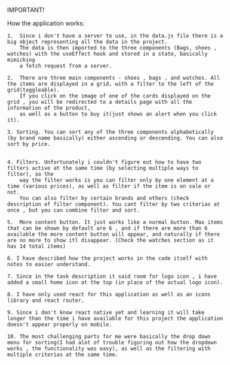 IMPORTANT!

How the application works:

    1.  Since i don't have a server to use, in the data.js file there is a big object representing all the data in the project.
        The data is then imported to the three components (Bags, shoes , watches) with the useEffect hook and stored in a state, basically mimicking
        a fetch request from a server.

    2.  There are three main components - shoes , bags , and watches. All the items are displayed in a grid, with a filter to the left of the grid(toggleable).
        If you click on the image of one of the cards displayed on the grid , you will be redirected to a details page with all the information of the product,
        as well as a button to buy it(just shows an alert when you click it).

    3. Sorting. You can sort any of the three components alphabetically (by brand name basically) either ascending or descending. You can also sort by price.
    

    4. Filters. Unfortunately i couldn't figure out how to have two filters active at the same time (by selecting multiple ways to filter), so the              
        way the filter works is you can filter only by one element at a time (various prices), as well as filter if the item is on sale or not.
        You can also filter by certain brands and others (check description of filter component). You cant filter by two criterias at once , but you can combine filter and sort.

    5.  More content button. It just works like a normal button. Max items that can be shown by default are 6 , and if there are more than 6 available the more content button will appear, and naturally if there are no more to show itl disappear. (Check the watches section as it has 14 total items)

    6. I have described how the project works in the code itself with notes to easier understand.

    7. Since in the task description it said room for logo icon , i have added a small home icon at the top (in place of the actual logo icon).

    8. I have only used react for this application as well as an icons library and react router.

    9. Since i don't know react native yet and learning it will take longer than the time i have available for this project the application doesn't appear properly on mobile.

    10. The most challenging parts for me were basically the drop down menu for sorting(I had alot of trouble figuring out how the dropdown works , the functionality was easy), as well as the filtering with multiple criterias at the same time.